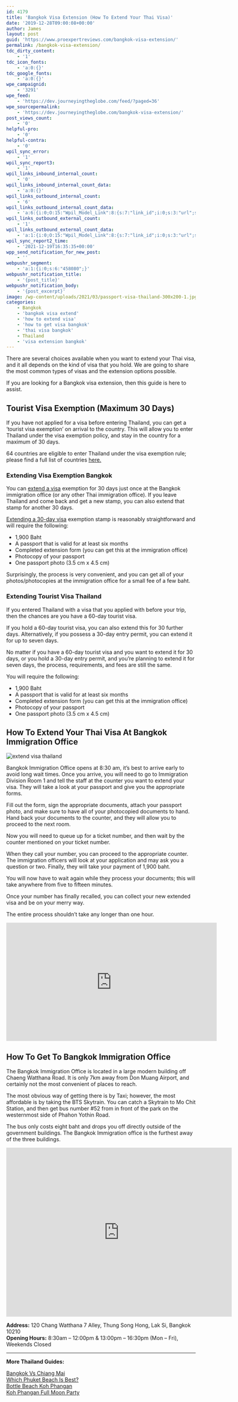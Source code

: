 ```yaml
---
id: 4179
title: 'Bangkok Visa Extension (How To Extend Your Thai Visa)'
date: '2019-12-28T09:00:08+00:00'
author: James
layout: post
guid: 'https://www.proexpertreviews.com/bangkok-visa-extension/'
permalink: /bangkok-visa-extension/
tdc_dirty_content:
    - '1'
tdc_icon_fonts:
    - 'a:0:{}'
tdc_google_fonts:
    - 'a:0:{}'
wpe_campaignid:
    - '3291'
wpe_feed:
    - 'https://dev.journeyingtheglobe.com/feed/?paged=36'
wpe_sourcepermalink:
    - 'https://dev.journeyingtheglobe.com/bangkok-visa-extension/'
post_views_count:
    - '0'
helpful-pro:
    - '0'
helpful-contra:
    - '0'
wpil_sync_error:
    - '1'
wpil_sync_report3:
    - '1'
wpil_links_inbound_internal_count:
    - '0'
wpil_links_inbound_internal_count_data:
    - 'a:0:{}'
wpil_links_outbound_internal_count:
    - '6'
wpil_links_outbound_internal_count_data:
    - 'a:6:{i:0;O:15:"Wpil_Model_Link":8:{s:7:"link_id";i:0;s:3:"url";s:63:"https://www.journeyingtheglobe.com/category/how-to-extend-visa/";s:4:"host";s:22:"journeyingtheglobe.com";s:8:"internal";b:1;s:4:"post";O:15:"Wpil_Model_Post":9:{s:2:"id";i:2220;s:5:"title";N;s:4:"type";s:4:"term";s:6:"status";N;s:7:"content";N;s:5:"links";N;s:4:"slug";N;s:6:"clicks";N;s:8:"position";N;}s:6:"anchor";s:13:"extend a visa";s:15:"added_by_plugin";b:0;s:8:"location";s:7:"content";}i:1;O:15:"Wpil_Model_Link":8:{s:7:"link_id";i:0;s:3:"url";s:64:"https://www.journeyingtheglobe.com/category/bangkok-visa-extend/";s:4:"host";s:22:"journeyingtheglobe.com";s:8:"internal";b:1;s:4:"post";O:15:"Wpil_Model_Post":9:{s:2:"id";i:2219;s:5:"title";N;s:4:"type";s:4:"term";s:6:"status";N;s:7:"content";N;s:5:"links";N;s:4:"slug";N;s:6:"clicks";N;s:8:"position";N;}s:6:"anchor";s:23:"Extending a 30-day visa";s:15:"added_by_plugin";b:0;s:8:"location";s:7:"content";}i:2;O:15:"Wpil_Model_Link":8:{s:7:"link_id";i:0;s:3:"url";s:57:"https://www.journeyingtheglobe.com/bangkok-vs-chiang-mai/";s:4:"host";s:22:"journeyingtheglobe.com";s:8:"internal";b:1;s:4:"post";O:15:"Wpil_Model_Post":9:{s:2:"id";i:4177;s:5:"title";N;s:4:"type";s:4:"post";s:6:"status";N;s:7:"content";N;s:5:"links";N;s:4:"slug";N;s:6:"clicks";N;s:8:"position";N;}s:6:"anchor";s:21:"Bangkok Vs Chiang Mai";s:15:"added_by_plugin";b:0;s:8:"location";s:7:"content";}i:3;O:15:"Wpil_Model_Link":8:{s:7:"link_id";i:0;s:3:"url";s:62:"https://www.journeyingtheglobe.com/which-phuket-beach-is-best/";s:4:"host";s:22:"journeyingtheglobe.com";s:8:"internal";b:1;s:4:"post";O:15:"Wpil_Model_Post":9:{s:2:"id";i:4004;s:5:"title";N;s:4:"type";s:4:"post";s:6:"status";N;s:7:"content";N;s:5:"links";N;s:4:"slug";N;s:6:"clicks";N;s:8:"position";N;}s:6:"anchor";s:27:"Which Phuket Beach Is Best?";s:15:"added_by_plugin";b:0;s:8:"location";s:7:"content";}i:4;O:15:"Wpil_Model_Link":8:{s:7:"link_id";i:0;s:3:"url";s:60:"https://www.journeyingtheglobe.com/bottle-beach-koh-phangan/";s:4:"host";s:22:"journeyingtheglobe.com";s:8:"internal";b:1;s:4:"post";O:15:"Wpil_Model_Post":9:{s:2:"id";i:4221;s:5:"title";N;s:4:"type";s:4:"post";s:6:"status";N;s:7:"content";N;s:5:"links";N;s:4:"slug";N;s:6:"clicks";N;s:8:"position";N;}s:6:"anchor";s:24:"Bottle Beach Koh Phangan";s:15:"added_by_plugin";b:0;s:8:"location";s:7:"content";}i:5;O:15:"Wpil_Model_Link":8:{s:7:"link_id";i:0;s:3:"url";s:63:"https://www.journeyingtheglobe.com/koh-phangan-full-moon-party/";s:4:"host";s:22:"journeyingtheglobe.com";s:8:"internal";b:1;s:4:"post";O:15:"Wpil_Model_Post":9:{s:2:"id";i:4173;s:5:"title";N;s:4:"type";s:4:"post";s:6:"status";N;s:7:"content";N;s:5:"links";N;s:4:"slug";N;s:6:"clicks";N;s:8:"position";N;}s:6:"anchor";s:27:"Koh Phangan Full Moon Party";s:15:"added_by_plugin";b:0;s:8:"location";s:7:"content";}}'
wpil_links_outbound_external_count:
    - '1'
wpil_links_outbound_external_count_data:
    - 'a:1:{i:0;O:15:"Wpil_Model_Link":8:{s:7:"link_id";i:0;s:3:"url";s:60:"https://www.thaiembassy.com/thailand/changes-visa-exempt.php";s:4:"host";s:15:"thaiembassy.com";s:8:"internal";b:0;s:4:"post";N;s:6:"anchor";s:5:"here.";s:15:"added_by_plugin";b:0;s:8:"location";s:7:"content";}}'
wpil_sync_report2_time:
    - '2021-12-19T16:35:35+00:00'
wpp_send_notification_for_new_post:
    - ''
webpushr_segment:
    - 'a:1:{i:0;s:6:"458080";}'
webpushr_notification_title:
    - '{post_title}'
webpushr_notification_body:
    - '{post_excerpt}'
image: /wp-content/uploads/2021/03/passport-visa-thailand-300x200-1.jpg
categories:
    - Bangkok
    - 'bangkok visa extend'
    - 'how to extend visa'
    - 'how to get visa bangkok'
    - 'thai visa bangkok'
    - Thailand
    - 'visa extension bangkok'
---
```


<div>There are several choices available when you want to extend your Thai visa, and it all depends on the kind of visa that you hold. We are going to share the most common types of visas and the extension options possible.

If you are looking for a Bangkok visa extension, then this guide is here to assist.

## <span data-preserver-spaces="true">Tourist Visa Exemption (Maximum 30 Days)</span>

<span data-preserver-spaces="true">If you have not applied for a visa before entering Thailand, you can get a ‘tourist visa exemption’ on arrival to the country. This will allow you to enter Thailand under the visa exemption policy, and stay in the country for a maximum of 30 days.</span>

<span data-preserver-spaces="true">64 countries are eligible to enter Thailand under the visa exemption rule; please find a full list of countries </span>[<span data-preserver-spaces="true">here.</span>](https://www.thaiembassy.com/thailand/changes-visa-exempt.php)

### Extending Visa Exemption Bangkok

You can [extend a visa](https://dev.journeyingtheglobe.com/category/how-to-extend-visa/ "how to extend visa") exemption for 30 days just once at the Bangkok immigration office (or any other Thai immigration office). If you leave Thailand and come back and get a new stamp, you can also extend that stamp for another 30 days.

[Extending a 30-day visa](https://dev.journeyingtheglobe.com/category/bangkok-visa-extend/ "bangkok visa extend") exemption stamp is reasonably straightforward and will require the following:

- 1,900 Baht
- A passport that is valid for at least six months
- Completed extension form (you can get this at the immigration office)
- Photocopy of your passport
- One passport photo (3.5 cm x 4.5 cm)

Surprisingly, the process is very convenient, and you can get all of your photos/photocopies at the immigration office for a small fee of a few baht.

### Extending Tourist Visa Thailand

If you entered Thailand with a visa that you applied with before your trip, then the chances are you have a 60-day tourist visa.

If you hold a 60-day tourist visa, you can also extend this for 30 further days. Alternatively, if you possess a 30-day entry permit, you can extend it for up to seven days.

No matter if you have a 60-day tourist visa and you want to extend it for 30 days, or you hold a 30-day entry permit, and you’re planning to extend it for seven days, the process, requirements, and fees are still the same.

You will require the following:

- 1,900 Baht
- A passport that is valid for at least six months
- Completed extension form (you can get this at the immigration office)
- Photocopy of your passport
- One passport photo (3.5 cm x 4.5 cm)

## <span data-preserver-spaces="true">How To Extend Your Thai Visa At Bangkok Immigration Office</span>

![extend visa thailand](https://dev.journeyingtheglobe.com/wp-content/uploads/2021/03/passport-visa-thailand-300x200-1.jpg)

Bangkok Immigration Office opens at 8:30 am, it’s best to arrive early to avoid long wait times. Once you arrive, you will need to go to Immigration Division Room 1 and tell the staff at the counter you want to extend your visa. They will take a look at your passport and give you the appropriate forms.

Fill out the form, sign the appropriate documents, attach your passport photo, and make sure to have all of your photocopied documents to hand. Hand back your documents to the counter, and they will allow you to proceed to the next room.

Now you will need to queue up for a ticket number, and then wait by the counter mentioned on your ticket number.

When they call your number, you can proceed to the appropriate counter. The immigration officers will look at your application and may ask you a question or two. Finally, they will take your payment of 1,900 baht.

You will now have to wait again while they process your documents; this will take anywhere from five to fifteen minutes.

Once your number has finally recalled, you can collect your new extended visa and be on your merry way.

The entire process shouldn’t take any longer than one hour.

<iframe allow="accelerometer; autoplay; clipboard-write; encrypted-media; gyroscope; picture-in-picture" allowfullscreen="" frameborder="0" height="315" loading="lazy" src="https://www.youtube.com/embed/0VOaJn_d2fM" title="YouTube video player" width="560"></iframe>

## <span data-preserver-spaces="true">How To Get To Bangkok Immigration Office</span>

The Bangkok Immigration Office is located in a large modern building off Chaeng Watthana Road. It is only 7km away from Don Muang Airport, and certainly not the most convenient of places to reach.

The most obvious way of getting there is by Taxi; however, the most affordable is by taking the BTS Skytrain. You can catch a Skytrain to Mo Chit Station, and then get bus number #52 from in front of the park on the westernmost side of Phahon Yothin Road.

The bus only costs eight baht and drops you off directly outside of the government buildings. The Bangkok Immigration office is the furthest away of the three buildings.

<iframe allowfullscreen="allowfullscreen" frameborder="0" height="450" loading="lazy" src="https://www.google.com/maps/embed?pb=!1m18!1m12!1m3!1d3873.313844147614!2d100.56243451498715!3d13.8801729902645!2m3!1f0!2f0!3f0!3m2!1i1024!2i768!4f13.1!3m3!1m2!1s0x30e2832fce4f7053%3A0xe2cc4a5263fad687!2sImmigration%3A%20Government%20Complex!5e0!3m2!1sen!2sth!4v1577086974593!5m2!1sen!2sth" style="border: 0;" width="600"></iframe>

**Address:** 120 Chang Watthana 7 Alley, Thung Song Hong, Lak Si, Bangkok 10210  
**Opening Hours:** 8:30am – 12:00pm &amp; 13:00pm – 16:30pm (Mon – Fri), Weekends Closed

- - - - - -

**More Thailand Guides:**

[Bangkok Vs Chiang Mai](https://dev.journeyingtheglobe.com/bangkok-vs-chiang-mai/)  
[Which Phuket Beach Is Best?](https://dev.journeyingtheglobe.com/which-phuket-beach-is-best/)  
[Bottle Beach Koh Phangan](https://dev.journeyingtheglobe.com/bottle-beach-koh-phangan/)  
[Koh Phangan Full Moon Party](https://dev.journeyingtheglobe.com/koh-phangan-full-moon-party/)

</div>